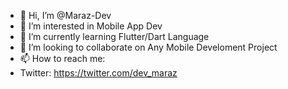 - 👋 Hi, I’m @Maraz-Dev
- 👀 I’m interested in Mobile App Dev
- 🌱 I’m currently learning Flutter/Dart Language
- 💞️ I’m looking to collaborate on Any Mobile Develoment Project
- 📫 How to reach me:
- Twitter: https://twitter.com/dev_maraz

<!---
Blaxk25/Blaxk25 is a ✨ special ✨ repository because its `README.md` (this file) appears on your GitHub profile.
You can click the Preview link to take a look at your changes.
--->
